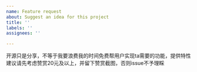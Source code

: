 ```yaml
---
name: Feature request
about: Suggest an idea for this project
title: ''
labels: ''
assignees: ''

---
```


开源只是分享，不等于我要浪费我的时间免费帮用户实现ta需要的功能，提供特性建议请先考虑赞赏20元及以上，并留下赞赏截图，否则issue不予理睬
